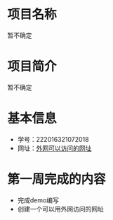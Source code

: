 # 项目名称
暂不确定
# 项目简介
暂不确定
# 基本信息
+ 学号：222016321072018 
+ 网址：[外网可以访问的网址](http://47.100.203.59:8080/day_23/index.jsp) 
# 第一周完成的内容
+ 完成demo编写
+ 创建一个可以用外网访问的网址
